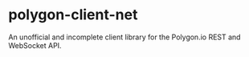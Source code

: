 # polygon-client-net
An unofficial and incomplete client library for the Polygon.io REST and WebSocket API.
